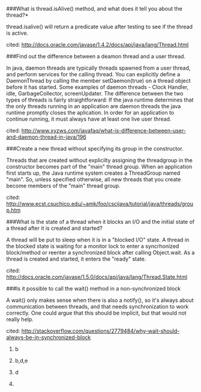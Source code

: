 

###What is thread.isAlive() method, and what does it tell you about the thread?*

 thread.isalive() will return a predicate value after testing to see if the thread is active. 

cited: http://docs.oracle.com/javase/1.4.2/docs/api/java/lang/Thread.html

###Find out the difference between a deamon thread and a user thread.

In java, daemon threads are typically threads spawned from a user thread, and perform services for the calling thread. You can explicitly define a DaemonThread by calling the member setDaemon(true) on a thread object before it has started.  Some examples of daemon threads - Clock Handler, idle, GarbageCollector, screenUpdater.  The difference between the two types of threads is fairly straightforward: If the java runtime determines that the only threads running in an application are daemon threads the java runtime promptly closes the aplication. In order for an application to continue running, it must always have at least one live user thread. 

cited: http://www.xyzws.com/javafaq/what-is-difference-between-user-and-daemon-thread-in-java/196

###Create a new thread without specifying its group in the constructor.

Threads that are created without explicilty assigning the threadgroup in the constructor becomes part of the "main" thread group.  When an application first starts up, the Java runtime system creates a ThreadGroup named "main". So, unless specified otherwise, all new threads that you create become members of the "main" thread group.

cited: http://www.ecst.csuchico.edu/~amk/foo/cscijava/tutorial/java/threads/group.htm

###What is the state of a thread when it blocks an I/O and the initial state of a thread after it is created and started?

A thread will be put to sleep when it is in a "blocked I/O" state. A thread in the blocked state is waiting for a monitor lock to enter a syncrhonized block/method or reenter a synchronized block after calling Object.wait.  As a thread is created and started, it enters the "ready" state.

cited: http://docs.oracle.com/javase/1.5.0/docs/api/java/lang/Thread.State.html

###Is it possible to call the wait() method in a non-synchronized block


A wait() only makes sense when there is also a notify(), so it's always about communication between threads, and that needs synchronization to work correctly. One could argue that this should be implicit, but that would not really help.

cited: http://stackoverflow.com/questions/2779484/why-wait-should-always-be-in-synchronized-block


1) b

2) b,d,e

3) d

4) 



